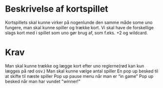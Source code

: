 # Beskrivelse af kortspillet 
Kortspillets skal kunne virker på nogenlunde den samme måde some uno fungere, man skal kunne spiller og trække kort. Vi skal have de forskellige slags kort med i spillet som uno gør brug af, som f.eks. +2 og wildcard.

# Krav
Man skal kunne trække og lægge kort efter uno reglerne(rød kan kun lægges på rød osv.) 
Man skal kunne vælge antal spiller
En pop up besked til at skifte til næste spiller
Pop up pause menu når man er “in game” 
Pop up besked når man har vundet "winner!"

